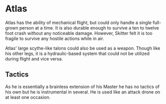 # Atlas
Atlas has the ability of mechanical flight, but could only handle a single full-grown person at a time. It is also durable enough to survive a ten to twelve foot crash without any noticeable damage. However, Skitter felt it is too fragile to survive any hostile actions while in air.

Atlas' large scythe-like talons could also be used as a weapon. Though like his other legs, it is a hydraulic-based system that could not be utilized during flight and vice versa.

## Tactics
As he is essentially a brainless extension of his Master he has no tactics of his own but he is instrumental in several. He is used like an attack drone on at least one occasion.
